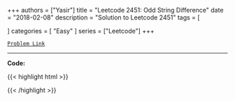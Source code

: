 
+++
authors = ["Yasir"]
title = "Leetcode 2451: Odd String Difference"
date = "2018-02-08"
description = "Solution to Leetcode 2451"
tags = [
    
]
categories = [
    "Easy"
]
series = ["Leetcode"]
+++



[`Problem Link`](https://leetcode.com/problems/odd-string-difference/description/)

---

**Code:**

{{< highlight html >}}

{{< /highlight >}}

